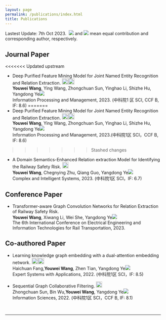 ```yaml
---
layout: page
permalink: /publications/index.html
title: Publications
---
```


Lastest Update: 7th Oct 2023.&nbsp;  ![](http://latex.codecogs.com/svg.latex?\dagger) and ![](http://latex.codecogs.com/svg.latex?\ast) mean equal contribution and corresponding author, respectively.
<!-- [中文版本 (Chinese Version)](https://caihanlin.com/file/publications-zh/) -->


<!-- ![](http://latex.codecogs.com/svg.latex?^{\bullet}) -->
## Journal Paper
<<<<<<< Updated upstream
- Deep Purified Feature Mining Model for Joint Named Entity Recognition and Relation Extraction. <a href="https://www.sciencedirect.com/science/article/abs/pii/S0306457323002480?dgcid=coauthor"><img src="/images/pdf.png" width="20" height="20"></a><a href="https://github.com/SWT-AITeam/DREAM"><img src="/images/code.png" width="20" height="20"></a><br>**Youwei Wang**, Ying Wang, Zhongchuan Sun, Yinghao Li, Shizhe Hu, Yangdong Ye![](http://latex.codecogs.com/svg.latex?\ast)<br>Information Processing and Management, 2023. (中科院1 区 SCI, CCF B, IF: 8.6)
=======
- Deep Purified Feature Mining Model for Joint Named Entity Recognition and Relation Extraction. <a href="https://www.sciencedirect.com/science/article/abs/pii/S0306457323002480?dgcid=coauthor"><img src="/images/pdf.png" width="20" height="20"></a><a href="https://github.com/SWT-AITeam/DREAM"><img src="/images/code.png" width="20" height="20"></a><br>**Youwei Wang**, Ying Wang, Zhongchuan Sun, Yinghao Li, Shizhe Hu, Yangdong Ye![](http://latex.codecogs.com/svg.latex?\ast)<br>Information Processing and Management, 2023.(中科院1区 SCI，CCF B, IF: 8.6)
>>>>>>> Stashed changes

- A Domain Semantics-Enhanced Relation extraction Model for Identifying the Railway Safety Risk. <a href="https://link.springer.com/article/10.1007/s40747-023-01075-7"><img src="/images/pdf.png" width="20" height="20"></a><br> **Youwei Wang**, Chegnying Zhu, Qiang Guo, Yangdong Ye![](http://latex.codecogs.com/svg.latex?\ast)<br>Complex and Intelligent Systems, 2023. (中科院1区 SCI，IF: 6.7)



## Conference Paper
- Transformer-aware Graph Convolution Networks for Relation Extraction of Railway Safety Risk. <br> **Youwei Wang**, Xiwang Li, Wei She, Yangdong Ye![](http://latex.codecogs.com/svg.latex?\ast)<br>The 6th International Conference on Electrical Engineering and Information Technologies for Rail Transportation, 2023.



## Co-authored Paper
- Learning knowledge graph embedding with a dual-attention embedding network. <a href="https://hcfun.github.io//file/5.2022.9DAEN-ESWA.pdf"><img src="/images/pdf.png" width="20" height="20"></a><a href="https://github.com/hcfun/D-AEN"><img src="/images/code.png" width="20" height="20"></a><br>Haichuan Fang,**Youwei Wang**, Zhen Tian, Yangdong Ye![](http://latex.codecogs.com/svg.latex?\ast)<br>Expert Systems with Applications, 2022. (中科院1区 SCI，IF: 8.5)


- Sequential Graph Collaborative Filtering. <a href="https://www.sciencedirect.com/science/article/abs/pii/S0020025522001049"><img src="/images/pdf.png" width="20" height="20"></a><br>Zhongchuan Sun, Bin Wu,**Youwei Wang**, Yangdong Ye![](http://latex.codecogs.com/svg.latex?\ast)<br>Information Sciences, 2022. (中科院1区 SCI，CCF B, IF: 8.1)

<br>

---
<!-- 
## Master's Thesis
- 图卷积网络的知识表示学习研究 <a href="https://hcfun.github.io//file/Master_thesis.pdf"><img src="/images/pdf.png" width="20" height="20"></a> <br>Research on Knowledge Representation Learning based on Graph Convolutional Networks<br>**Haichuan Fang** (Supervisor: [Prof. Yangdong Ye](http://www5.zzu.edu.cn/mlis/) and [Prof. Zhen Tian](https://lovehades001.github.io/)) -->
